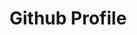 <!---
kejc/kejc is a ✨ special ✨ repository because its `README.md` (this file) appears on your GitHub profile.
You can click the Preview link to take a look at your changes.
--->
# Github Profile
